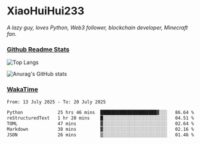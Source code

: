 # XiaoHuiHui233

*A lazy guy, loves Python, Web3 follower, blockchain developer, Minecraft fan.*

### [Github Readme Stats](https://github.com/anuraghazra/github-readme-stats)

![Top Langs](https://github-readme-stats.vercel.app/api/top-langs/?username=XiaoHuiHui233&layout=compact&theme=github_dark)

![Anurag's GitHub stats](https://github-readme-stats.vercel.app/api?username=XiaoHuiHui233&show_icons=true&theme=github_dark)

### [WakaTime](https://wakatime.com)

<!--START_SECTION:waka-->

```txt
From: 13 July 2025 - To: 20 July 2025

Python             25 hrs 46 mins  █████████████████████▓░░░   86.64 %
reStructuredText   1 hr 20 mins    █░░░░░░░░░░░░░░░░░░░░░░░░   04.51 %
TOML               47 mins         ▓░░░░░░░░░░░░░░░░░░░░░░░░   02.64 %
Markdown           38 mins         ▓░░░░░░░░░░░░░░░░░░░░░░░░   02.16 %
JSON               26 mins         ▒░░░░░░░░░░░░░░░░░░░░░░░░   01.46 %
```

<!--END_SECTION:waka-->
